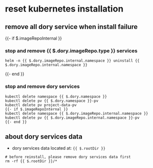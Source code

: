 # reset kubernetes installation

## remove all dory service when install failure

{{- if $.imageRepoInternal }}
### stop and remove {{ $.dory.imageRepo.type }} services

```shell script
helm -n {{ $.dory.imageRepo.internal.namespace }} uninstall {{ $.dory.imageRepo.internal.namespace }}
```
{{- end }}

### stop and remove dory services

```shell script
kubectl delete namespace {{ $.dory.namespace }}
kubectl delete pv {{ $.dory.namespace }}-pv
kubectl delete pv project-data-pv
{{- if $.imageRepoInternal }}
kubectl delete namespace {{ $.dory.imageRepo.internal.namespace }}
kubectl delete pv {{ $.dory.imageRepo.internal.namespace }}-pv
{{- end }}
```

## about dory services data

- dory services data located at: `{{ $.rootDir }}`

```shell script
# before reinstall, please remove dory services data first
rm -rf {{ $.rootDir }}/*
```
